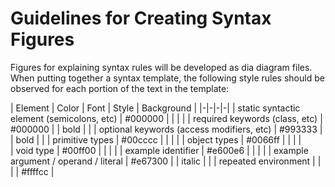 # Guidelines for Creating Syntax Figures

Figures for explaining syntax rules will be developed as dia diagram files. When putting together a syntax template, the following style rules should be observed for each portion of the text in the template:

| Element  | Color  | Font  | Style | Background |
|-|-|-|-|
| static syntactic element (semicolons, etc) | #000000 | | | | 
| required keywords (class, etc) | #000000 | | bold | | 
| optional keywords (access modifiers, etc) | #993333 | | bold | | 
| primitive types | #00cccc | |  | | 
| object types | #0066ff | |  | |  
| void type | #00ff00 | |  | | 
| example identifier | #e600e6 | |  | | 
| example argument / operand / literal | #e67300 | | italic | | 
| repeated environment | | | | #ffffcc |